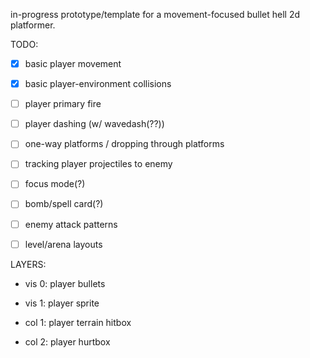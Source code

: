 in-progress prototype/template for a movement-focused bullet hell 2d platformer.

TODO:
- [x] basic player movement
- [x] basic player-environment collisions
- [ ] player primary fire
- [ ] player dashing (w/ wavedash(??))
- [ ] one-way platforms / dropping through platforms
- [ ] tracking player projectiles to enemy
- [ ] focus mode(?)
- [ ] bomb/spell card(?)


- [ ] enemy attack patterns
- [ ] level/arena layouts


LAYERS:
- vis 0: player bullets
- vis 1: player sprite


- col 1: player terrain hitbox
- col 2: player hurtbox
